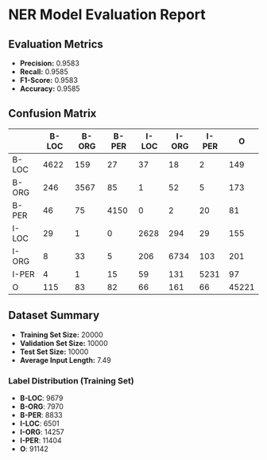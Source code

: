 
# NER Model Evaluation Report

## Evaluation Metrics
- **Precision:** 0.9583
- **Recall:** 0.9585
- **F1-Score:** 0.9583
- **Accuracy:** 0.9585

## Confusion Matrix
|  | B-LOC | B-ORG | B-PER | I-LOC | I-ORG | I-PER | O |
| --- | --- | --- | --- | --- | --- | --- | --- |
| B-LOC | 4622 | 159 | 27 | 37 | 18 | 2 | 149 |
| B-ORG | 246 | 3567 | 85 | 1 | 52 | 5 | 173 |
| B-PER | 46 | 75 | 4150 | 0 | 2 | 20 | 81 |
| I-LOC | 29 | 1 | 0 | 2628 | 294 | 29 | 155 |
| I-ORG | 8 | 33 | 5 | 206 | 6734 | 103 | 201 |
| I-PER | 4 | 1 | 15 | 59 | 131 | 5231 | 97 |
| O | 115 | 83 | 82 | 66 | 161 | 66 | 45221 |



## Dataset Summary
- **Training Set Size:** 20000
- **Validation Set Size:** 10000
- **Test Set Size:** 10000
- **Average Input Length:** 7.49

### Label Distribution (Training Set)
- **B-LOC**: 9679
- **B-ORG**: 7970
- **B-PER**: 8833
- **I-LOC**: 6501
- **I-ORG**: 14257
- **I-PER**: 11404
- **O**: 91142

